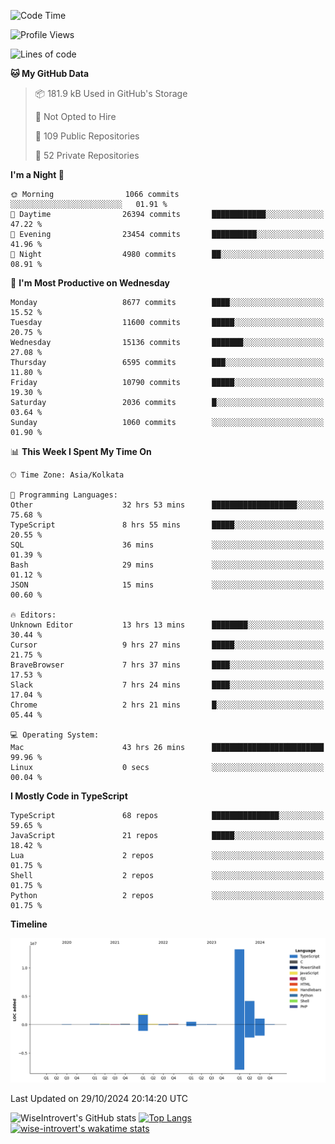 <!--START_SECTION:waka-->
![Code Time](http://img.shields.io/badge/Code%20Time-1%2C760%20hrs%2053%20mins-blue)

![Profile Views](http://img.shields.io/badge/Profile%20Views-0-blue)

![Lines of code](https://img.shields.io/badge/From%20Hello%20World%20I%27ve%20Written-21.5%20million%20lines%20of%20code-blue)

**🐱 My GitHub Data** 

> 📦 181.9 kB Used in GitHub's Storage 
 > 
> 🚫 Not Opted to Hire
 > 
> 📜 109 Public Repositories 
 > 
> 🔑 52 Private Repositories 
 > 
**I'm a Night 🦉** 

```text
🌞 Morning                1066 commits        ░░░░░░░░░░░░░░░░░░░░░░░░░   01.91 % 
🌆 Daytime                26394 commits       ████████████░░░░░░░░░░░░░   47.22 % 
🌃 Evening                23454 commits       ██████████░░░░░░░░░░░░░░░   41.96 % 
🌙 Night                  4980 commits        ██░░░░░░░░░░░░░░░░░░░░░░░   08.91 % 
```
📅 **I'm Most Productive on Wednesday** 

```text
Monday                   8677 commits        ████░░░░░░░░░░░░░░░░░░░░░   15.52 % 
Tuesday                  11600 commits       █████░░░░░░░░░░░░░░░░░░░░   20.75 % 
Wednesday                15136 commits       ███████░░░░░░░░░░░░░░░░░░   27.08 % 
Thursday                 6595 commits        ███░░░░░░░░░░░░░░░░░░░░░░   11.80 % 
Friday                   10790 commits       █████░░░░░░░░░░░░░░░░░░░░   19.30 % 
Saturday                 2036 commits        █░░░░░░░░░░░░░░░░░░░░░░░░   03.64 % 
Sunday                   1060 commits        ░░░░░░░░░░░░░░░░░░░░░░░░░   01.90 % 
```


📊 **This Week I Spent My Time On** 

```text
🕑︎ Time Zone: Asia/Kolkata

💬 Programming Languages: 
Other                    32 hrs 53 mins      ███████████████████░░░░░░   75.68 % 
TypeScript               8 hrs 55 mins       █████░░░░░░░░░░░░░░░░░░░░   20.55 % 
SQL                      36 mins             ░░░░░░░░░░░░░░░░░░░░░░░░░   01.39 % 
Bash                     29 mins             ░░░░░░░░░░░░░░░░░░░░░░░░░   01.12 % 
JSON                     15 mins             ░░░░░░░░░░░░░░░░░░░░░░░░░   00.60 % 

🔥 Editors: 
Unknown Editor           13 hrs 13 mins      ████████░░░░░░░░░░░░░░░░░   30.44 % 
Cursor                   9 hrs 27 mins       █████░░░░░░░░░░░░░░░░░░░░   21.75 % 
BraveBrowser             7 hrs 37 mins       ████░░░░░░░░░░░░░░░░░░░░░   17.53 % 
Slack                    7 hrs 24 mins       ████░░░░░░░░░░░░░░░░░░░░░   17.04 % 
Chrome                   2 hrs 21 mins       █░░░░░░░░░░░░░░░░░░░░░░░░   05.44 % 

💻 Operating System: 
Mac                      43 hrs 26 mins      █████████████████████████   99.96 % 
Linux                    0 secs              ░░░░░░░░░░░░░░░░░░░░░░░░░   00.04 % 
```

**I Mostly Code in TypeScript** 

```text
TypeScript               68 repos            ███████████████░░░░░░░░░░   59.65 % 
JavaScript               21 repos            █████░░░░░░░░░░░░░░░░░░░░   18.42 % 
Lua                      2 repos             ░░░░░░░░░░░░░░░░░░░░░░░░░   01.75 % 
Shell                    2 repos             ░░░░░░░░░░░░░░░░░░░░░░░░░   01.75 % 
Python                   2 repos             ░░░░░░░░░░░░░░░░░░░░░░░░░   01.75 % 
```



**Timeline**

![Lines of Code chart](https://raw.githubusercontent.com/wise-introvert/wise-introvert/master/assets/bar_graph.png)


 Last Updated on 29/10/2024 20:14:20 UTC
<!--END_SECTION:waka-->

![WiseIntrovert's GitHub stats](https://github-readme-stats.vercel.app/api?username=wise-introvert&count_private=true&show_icons=true)
[![Top Langs](https://github-readme-stats.vercel.app/api/top-langs/?username=wise-introvert&langs_count=10)](https://github.com/anuraghazra/github-readme-stats)
[![wise-introvert's wakatime stats](https://github-readme-stats.vercel.app/api/wakatime?username=wiseintrovert)](https://github.com/anuraghazra/github-readme-stats)
